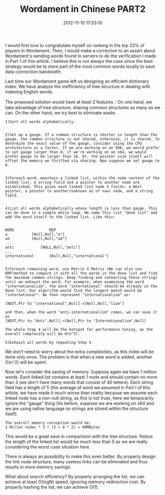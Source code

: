 ﻿---
date: 2012-11-10 17:53:10
title: Wordament in Chinese PART2
layout: post
tags:
    - SILVERLIGHT
categories:
    - Dev
---
I would first love to congratulate myself on ranking in the top 23% of players in Wordament. Then, I would make a correction to an assert about Wordament's sending words found to servers to do the verification I made in Part 1 of this article. I believe this is not always the case since the best strategy would be to store part of the most common words locally to save data connection bandwidth.

Last time our Wordament game left us designing an efficient dictionary index. We have analyze the inefficiency of tree structure in dealing with indexing English words.

The proposed solution would have at least 2 features：On one hand, we take advantage of tree structure, sharing common structures as many as we can. On the other hand, we try best to eliminate waste.

	1)Sort all words alphabetically.


	2)Set up a gauge. If a common structure is shorter in length than the gauge, the common structure is not shared, otherwise, it is shared. To determine the exact value of the gauge, consider using the CPU architecture as a factor. If we are working on an X86, we would prefer to set gauge larger than 8; if we're working on an x64, we would prefer gauge to be larger than 16. Or, the pointer size itself will offset the memory we thrifted via sharing. Now suppose we set gauge to 8.


	3)Foreach word, maintain a linked list, within the node content of the linked list, a string field and a pointer to another node are established. This gives each linked list node 3 fields: a Next pointer, a pointer to another(unknown as of now) node, and a string field.


	4)List all words alphabetically whose length is less than gauge. This can be done in a simple while loop. We name this list "done list" and add the word itself to the linked list. Like this:


	WORD 				REP
	a			[Null,Null,"a"]
	ad			[Null,Null,"ad"]
	...
	anti			[NULL,Null,"anti"]
	...
	international		[Null,Null,"international"]


	5)Foreach remaining word, use Matrix X Matrix (We can also use KMP)method to compare it with all the words in the done list and find the maximum common strings. Keep finding and connecting these strings until we exhaust the word. For example, when examining the word "internationalism", the word "international" should be already in the done list. Our algorithm would find the longest match would be "international". We then represent "internationalism" as:

	[NEXT,Ptr to "international",Null]->[Null,Null,"lism"]

	and then, when the word "anti-internationalism" comes, we can save it as
	[NEXT,Ptr to "Anti",Null]->[Null,Ptr to "Internationalism",Null]

	The whole Step 4 will be the hotspot for performance tuning, as the overall complexity will be O(n^3).

	5)Exhaust all words by repeating Step 4.

We don't need to worry about the extra complexities, as this index will be done only once. The problem is that when a new word is added, another O(n^2) will be spent.

Now let's consider the saving of memory. Suppose again we have 1 million words. Each linked list contains at least 1 node and should contain no more than 3 (we don't have many words that consist of 40 letters). Each string field has a length of 5 (the average of word we assumed in Part I of this article, we have made it much worse than reality because we assume each linked node has a non-null string, as this is not true), here we temporarily ignore the "gauge" thing (As before, suppose we are working on x64 and we are using native language so strings are stored within the structure itself).

	The overall memory consuption would be:
	1 Millon nodes * 3 * (5 + 8 * 2) = 60MBytes

This would be a great save in comparision with the tree structure. Notice the length of the linked list would be much less than 5 as we are really considering the worst case situation here.

There is always an possibility to make this even better. By properly design the link node structure, many useless links can be eliminated and thus results in more memory savings.


What about search efficiency?
By properly arranging the list, we can achieve at least O(logN) speed, ignoring memory redirection cost. By properly hashing the list, we can achieve O(1).